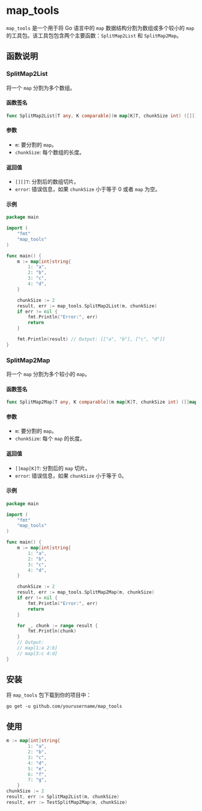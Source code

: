 # map_tools

`map_tools` 是一个用于将 Go 语言中的 `map` 数据结构分割为数组或多个较小的 `map` 的工具包。该工具包包含两个主要函数：`SplitMap2List` 和 `SplitMap2Map`。

## 函数说明

### SplitMap2List

将一个 `map` 分割为多个数组。

#### 函数签名

```go
func SplitMap2List[T any, K comparable](m map[K]T, chunkSize int) ([][]T, error)
```

#### 参数

- `m`: 要分割的 `map`。
- `chunkSize`: 每个数组的长度。

#### 返回值

- `[][]T`: 分割后的数组切片。
- `error`: 错误信息，如果 `chunkSize` 小于等于 0 或者 `map` 为空。

#### 示例

```go
package main

import (
	"fmt"
	"map_tools"
)

func main() {
	m := map[int]string{
		1: "a",
		2: "b",
		3: "c",
		4: "d",
	}

	chunkSize := 2
	result, err := map_tools.SplitMap2List(m, chunkSize)
	if err != nil {
		fmt.Println("Error:", err)
		return
	}

	fmt.Println(result) // Output: [["a", "b"], ["c", "d"]]
}
```

### SplitMap2Map

将一个 `map` 分割为多个较小的 `map`。

#### 函数签名

```go
func SplitMap2Map[T any, K comparable](m map[K]T, chunkSize int) ([]map[K]T, error)
```

#### 参数

- `m`: 要分割的 `map`。
- `chunkSize`: 每个 `map` 的长度。

#### 返回值

- `[]map[K]T`: 分割后的 `map` 切片。
- `error`: 错误信息，如果 `chunkSize` 小于等于 0。

#### 示例

```go
package main

import (
	"fmt"
	"map_tools"
)

func main() {
	m := map[int]string{
		1: "a",
		2: "b",
		3: "c",
		4: "d",
	}

	chunkSize := 2
	result, err := map_tools.SplitMap2Map(m, chunkSize)
	if err != nil {
		fmt.Println("Error:", err)
		return
	}

	for _, chunk := range result {
		fmt.Println(chunk)
	}
	// Output: 
	// map[1:a 2:b]
	// map[3:c 4:d]
}
```

## 安装

将 `map_tools` 包下载到你的项目中：

```shell
go get -u github.com/yourusername/map_tools
```

## 使用
```go
m := map[int]string{
		1: "a",
		2: "b",
		3: "c",
		4: "d",
		5: "e",
		6: "f",
		7: "g",
	}
chunkSize := 2
result, err := SplitMap2List(m, chunkSize)
result, err := TestSplitMap2Map(m, chunkSize)
```